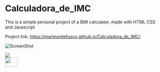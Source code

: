 # Calculadora_de_IMC
This is a simple personal project of a BMI calculator, made with HTML CSS and Javascript


Project link: https://marimontefusco.github.io/Calculadora_de_IMC/

![ScreenShot](https://marimontefusco.github.io/Calculadora_de_IMC/)

<div>
  <img src="../../imgs-pages.io/calculadora-imc.png" />
</div>  

<div>
  <a href="https://marimontefusco.github.io/Calculadora_de_IMC/">
  <img height="30" width="40" src="https://marimontefusco.github.io/Calculadora_de_IMC/" >
</div>


